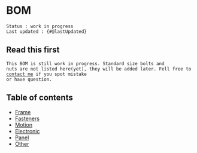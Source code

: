 # BOM

<code>Status : work in progress</code>  
<code>Last updated : {#@lastUpdated} </code>

## Read this first

<code>This BOM is still work in progress. Standard size bolts and nuts are not listed here(yet), they will be added later. Fell free to [contact me](https://discord.gg/WZVP2HuAag) if you spot mistake or have question.</code>

## Table of contents

- [Frame](#frame)
- [Fasteners](#fasteners)
- [Motion](#motion)
- [Electronic](#electronic)
- [Panel](#panel)
- [Other](#other)
